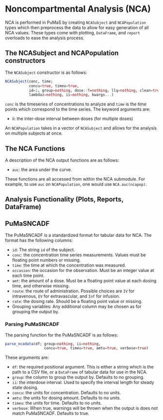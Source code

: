 # Noncompartmental Analysis (NCA)

NCA is performed in PuMaS by creating `NCASubject` and `NCAPopulation` types
which then preprocess the data to allow for easy generation of all NCA values.
These types come with plotting, `DataFrame`, and `report` overloads to ease the
analysis process.

## The NCASubject and NCAPopulation constructors

The `NCASubject` constructor is as follows:

```julia
NCASubject(conc, time;
           concu=true, timeu=true,
           id=1, group=nothing, dose::T=nothing, llq=nothing, clean=true,
           lambdaz=nothing, ii=nothing, kwargs...)
```

`conc` is the timeseries of concentrations to analyze and `time` is the time
points which correspond to the time series. The keyword arguments are:

- ii: the inter-dose interval between doses (for multiple doses)

An `NCAPopulation` takes in a vector of `NCASubject` and allows for the
analysis on multiple subjects at once.

## The NCA Functions

A description of the NCA output functions are as follows:

- `auc`: the area under the curve.

These functions are all accessed from within the NCA submodule. For example,
to use `auc` on `NCAPopulation`, one would use `NCA.auc(ncapop)`.

## Analysis Functionality (Plots, Reports, DataFrame)

## PuMaSNCADF

The PuMaSNCADF is a standardized format for tabular data for NCA. The format has
the following columns:

- `id`: The string `id` of the subject.
- `conc`: the concentration time series measurements. Values must be floating
  point numbers or missing.
- `time`: the time at which the concentration was measured.
- `occasion`: the occasion for the observation. Must be an integer value at each time
  point.
- `amt`: the amount of a dose. Must be a floating point value at each dosing
  time, and otherwise missing.
- `route`: the route of administration. Possible choices are `IV` for intravenous,
  `EV` for extravascular, and `Inf` for infusion.
- `rate`: the dosing rate. Should be a floating point value or missing.
- Grouping variables: Any additional column may be chosen as for grouping the
  output by.

### Parsing PuMaSNCADF

The parsing function for the PuMaSNCADF is as follows:

```julia
parse_ncadata(df; group=nothing, ii=nothing,
                  concu=true, timeu=true, amtu=true, verbose=true)
```

These arguments are:

- `df`: the required positional argument. This is either a string which is the
  path to a CSV file, or a `DataFrame` of tabular data for use in the NCA.
- `group`: the column to group the output by. Defaults to no grouping.
- `ii`: the interdose interval. Used to specify the interval length for steady
  state dosing.
- `concu`: the units for concentration. Defaults to no units.
- `amtu`: the units for dosing amount. Defaults to no units.
- `timeu`: the units for time. Defaults to no units.
- `verbose`: When true, warnings will be thrown when the output is does not
  match PuMaSNCADF. Defaults to true.

